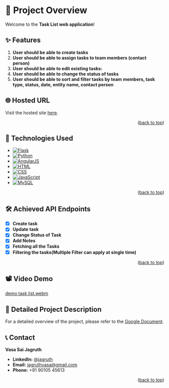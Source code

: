 <!-- GitHub User Info README -->
<a id="readme-top"></a>

# 📝 Project Overview

Welcome to the **Task List web application**!

## ✨ Features

1. **User should be able to create tasks** 
2. **User should be able to assign tasks to team members (contact person)** 
3. **User should be able to edit existing tasks:**
4. **User should be able to change the status of tasks**
5. **User should be able to sort and filter tasks by team members, task type, status, date, entity name, contact person**

## 🌐 Hosted URL

Visit the hosted site [here](https://spyne-backend-jagruthvasa.onrender.com/).

<p align="right">(<a href="#readme-top">back to top</a>)</p>


## 🚀 Technologies Used

- [![Flask](https://img.shields.io/badge/Flask-000000?style=flat&logo=flask&logoColor=white)](https://flask.palletsprojects.com/)
- [![Python](https://img.shields.io/badge/Python-3776AB?style=flat&logo=python&logoColor=white)](https://www.python.org/)
- [![AngularJS](https://img.shields.io/badge/AngularJS-E23237?style=flat&logo=angularjs&logoColor=white)](https://angularjs.org/)
- [![HTML](https://img.shields.io/badge/HTML5-E34F26?style=flat&logo=html5&logoColor=white)](https://developer.mozilla.org/en-US/docs/Web/Guide/HTML/HTML5)
- [![CSS](https://img.shields.io/badge/CSS3-1572B6?style=flat&logo=css3&logoColor=white)](https://developer.mozilla.org/en-US/docs/Web/CSS)
- [![JavaScript](https://img.shields.io/badge/JavaScript-F7DF1E?style=flat&logo=javascript&logoColor=black)](https://developer.mozilla.org/en-US/docs/Web/JavaScript)
- [![MySQL](https://img.shields.io/badge/MySQL-4479A1?style=flat&logo=mysql&logoColor=white)](https://www.mysql.com/)


<p align="right">(<a href="#readme-top">back to top</a>)</p>

## 🛠️ Achieved API Endpoints

- [x] **Create task**
- [x] **Update task**
- [x] **Change Status of Task**
- [x] **Add Notes**
- [x] **Fetching all the Tasks**
- [x] **Filtering the tasks(Multiple Filter can apply at single time)**

<p align="right">(<a href="#readme-top">back to top</a>)</p>

## 📽️ Video Demo

[demo task list.webm](https://github.com/jagruthvasa/Task-list-app-finstack-jagruth/assets/60261491/0f7fb675-4008-4055-8e2d-1fb85ddeacd5)


## 📄 Detailed Project Description

For a detailed overview of the project, please refer to the [Google Document](https://docs.google.com/document/d/1Z77kMx7SQpMBoM278IBbaoRVL4_Z_pBYAuW-zRBzLoU/edit?usp=sharing).


<!-- CONTACT -->
## 📞 Contact

**Vasa Sai Jagruth**

- **LinkedIn:** [@jagruth](https://www.linkedin.com/in/jagruth/)
- **Email:** jagruthvasa@gmail.com
- **Phone:** +91 90105 45613

<p align="right">(<a href="#readme-top">back to top</a>)</p>
